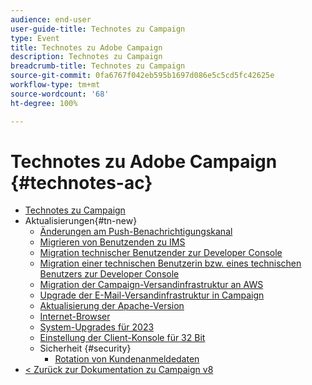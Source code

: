 ```yaml
---
audience: end-user
user-guide-title: Technotes zu Campaign
type: Event
title: Technotes zu Adobe Campaign
description: Technotes zu Campaign
breadcrumb-title: Technotes zu Campaign
source-git-commit: 0fa6767f042eb595b1697d086e5c5cd5fc42625e
workflow-type: tm+mt
source-wordcount: '68'
ht-degree: 100%

---
```



# Technotes zu Adobe Campaign {#technotes-ac}

+ [Technotes zu Campaign](technotes-home.md)
+ Aktualisierungen{#tn-new}
   + [Änderungen am Push-Benachrichtigungskanal](upgrades/push-technote.md)
   + [Migrieren von Benutzenden zu IMS](upgrades/migrate-users-to-ims.md)
   + [Migration technischer Benutzender zur Developer Console](upgrades/ims-migration.md)
   + [Migration einer technischen Benutzerin bzw. eines technischen Benutzers zur Developer Console](upgrades/ims-migration-old.md)
   + [Migration der Campaign-Versandinfrastruktur an AWS](upgrades/migrate-to-aws.md)
   + [Upgrade der E-Mail-Versandinfrastruktur in Campaign](upgrades/upgrade-to-aws.md)
   + [Aktualisierung der Apache-Version](upgrades/apache.md)
   + [Internet-Browser](upgrades/browsers.md)
   + [System-Upgrades für 2023](upgrades/tech-stack-upgrade.md)
   + [Einstellung der Client-Konsole für 32 Bit](upgrades/console.md)
   + Sicherheit {#security}
      + [Rotation von Kundenanmeldedaten](security/credential-rotation-guide.md)
+ [&lt; Zurück zur Dokumentation zu Campaign v8](https://experienceleague.adobe.com/de/docs/campaign/campaign-v8/campaign-home)
